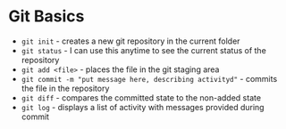 # Git Basics

* `git init` - creates a new git repository in the current folder
* `git status` - I can use this anytime to see the current status of the repository
* `git add <file>` - places the file in the git staging area
* `git commit -m "put message here, describing activityd"` - commits the file in the repository
* `git diff` - compares the committed state to the non-added state
* `git log` - displays a list of activity with messages provided during commit
